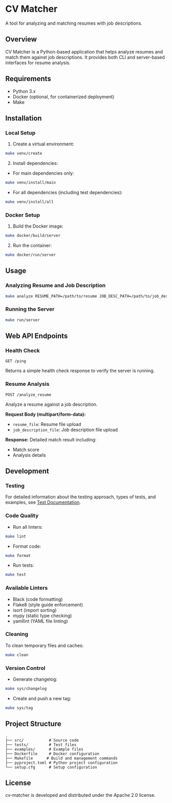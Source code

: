 # CV Matcher

A tool for analyzing and matching resumes with job descriptions.

## Overview

CV Matcher is a Python-based application that helps analyze resumes and match them against job descriptions. It provides both CLI and server-based interfaces for resume analysis.

## Requirements

- Python 3.x
- Docker (optional, for containerized deployment)
- Make

## Installation

### Local Setup

1. Create a virtual environment:
```bash
make venv/create
```

2. Install dependencies:
- For main dependencies only:
```bash
make venv/install/main
```
- For all dependencies (including test dependencies):
```bash
make venv/install/all
```

### Docker Setup

1. Build the Docker image:
```bash
make docker/build/server
```

2. Run the container:
```bash
make docker/run/server
```

## Usage

### Analyzing Resume and Job Description

```bash
make analyze RESUME_PATH=/path/to/resume JOB_DESC_PATH=/path/to/job_description
```

### Running the Server

```bash
make run/server
```

## Web API Endpoints

### Health Check
```http
GET /ping
```
Returns a simple health check response to verify the server is running.

### Resume Analysis
```http
POST /analyze_resume
```
Analyze a resume against a job description.

**Request Body (multipart/form-data):**
- `resume_file`: Resume file upload
- `job_description_file`: Job description file upload

**Response:** Detailed match result including:
- Match score
- Analysis details

## Development

### Testing
For detailed information about the testing approach, types of tests, and examples, see [Test Documentation](tests_description.md).

### Code Quality

- Run all linters:
```bash
make lint
```

- Format code:
```bash
make format
```

- Run tests:
```bash
make test
```

### Available Linters

- Black (code formatting)
- Flake8 (style guide enforcement)
- isort (import sorting)
- mypy (static type checking)
- yamllint (YAML file linting)

### Cleaning

To clean temporary files and caches:
```bash
make clean
```

### Version Control

- Generate changelog:
```bash
make sys/changelog
```

- Create and push a new tag:
```bash
make sys/tag
```

## Project Structure

```
.
├── src/           # Source code
├── tests/         # Test files
├── examples/      # Example files
├── Dockerfile     # Docker configuration
├── Makefile      # Build and management commands
├── pyproject.toml # Python project configuration
└── setup.cfg      # Setup configuration
```

## License

cv-matcher is developed and distributed under the Apache 2.0 license.


